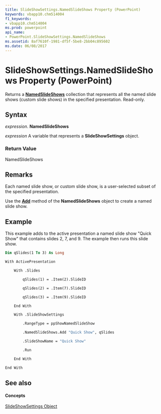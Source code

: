 ```yaml
---
title: SlideShowSettings.NamedSlideShows Property (PowerPoint)
keywords: vbapp10.chm514004
f1_keywords:
- vbapp10.chm514004
ms.prod: powerpoint
api_name:
- PowerPoint.SlideShowSettings.NamedSlideShows
ms.assetid: 8af7610f-1981-df5f-5be8-2bb04c895602
ms.date: 06/08/2017
---
```



# SlideShowSettings.NamedSlideShows Property (PowerPoint)

Returns a  **[NamedSlideShows](PowerPoint.NamedSlideShows.md)** collection that represents all the named slide shows (custom slide shows) in the specified presentation. Read-only.


## Syntax

 _expression_. **NamedSlideShows**

 _expression_ A variable that represents a **SlideShowSettings** object.


### Return Value

NamedSlideShows


## Remarks

Each named slide show, or custom slide show, is a user-selected subset of the specified presentation.

Use the  **[Add](PowerPoint.NamedSlideShows.Add.md)** method of the **NamedSlideShows** object to create a named slide show.


## Example

This example adds to the active presentation a named slide show "Quick Show" that contains slides 2, 7, and 9. The example then runs this slide show.


```vb
Dim qSlides(1 To 3) As Long

With ActivePresentation

    With .Slides

        qSlides(1) = .Item(2).SlideID

        qSlides(2) = .Item(7).SlideID

        qSlides(3) = .Item(9).SlideID

    End With

    With .SlideShowSettings

        .RangeType = ppShowNamedSlideShow

        .NamedSlideShows.Add "Quick Show", qSlides

        .SlideShowName = "Quick Show"

        .Run

    End With

End With
```


## See also


#### Concepts


[SlideShowSettings Object](PowerPoint.SlideShowSettings.md)

